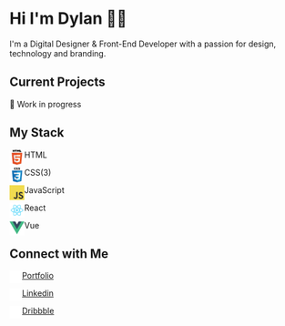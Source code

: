 # Hi I'm Dylan 👋🏻
I'm a Digital Designer &amp; Front-End Developer with a passion for design, technology and branding.

## Current Projects <br/>
:construction_worker: Work in progress



## My Stack
<img align="left" alt="HTML5" width="26px" src="https://raw.githubusercontent.com/github/explore/80688e429a7d4ef2fca1e82350fe8e3517d3494d/topics/html/html.png"> HTML 

<img align="left" alt="CSS3" width="26px" src="https://raw.githubusercontent.com/github/explore/80688e429a7d4ef2fca1e82350fe8e3517d3494d/topics/css/css.png">CSS(3) 

<img align="left" alt="JavaScript" width="26px" src="https://raw.githubusercontent.com/github/explore/80688e429a7d4ef2fca1e82350fe8e3517d3494d/topics/javascript/javascript.png"> JavaScript 

<img align="left" alt="ReactJS" width="26px" src="https://raw.githubusercontent.com/github/explore/80688e429a7d4ef2fca1e82350fe8e3517d3494d/topics/react/react.png"> React 

<img align="left" alt="VueJS" width="26px" src="https://raw.githubusercontent.com/github/explore/80688e429a7d4ef2fca1e82350fe8e3517d3494d/topics/vue/vue.png"> Vue 

## Connect with Me
[<img align="left" alt="dylanvanzanten.nl" width="22px" src="https://github.com/Aakarsh-B/trying-repos/blob/master/www.svg" />Portfolio](https://dylanvanzanten.nl/)

[<img align="left" alt="LinkedIn" width="22px" src="https://github.com/Aakarsh-B/trying-repos/blob/master/linkedin.svg" />Linkedin](https://www.linkedin.com/in/dylanvanzanten/)

[<img align="left" alt="Dribbble" width="22px" src="https://github.com/Aakarsh-B/trying-repos/blob/master/dribbble.svg" />Dribbble](https://dribbble.com/dylanvanzanten)
